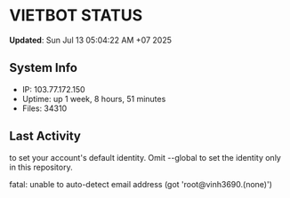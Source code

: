 # VIETBOT STATUS
**Updated**: Sun Jul 13 05:04:22 AM +07 2025

## System Info
- IP: 103.77.172.150
- Uptime: up 1 week, 8 hours, 51 minutes
- Files: 34310

## Last Activity

to set your account's default identity.
Omit --global to set the identity only in this repository.

fatal: unable to auto-detect email address (got 'root@vinh3690.(none)')
